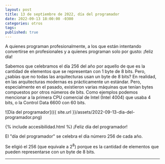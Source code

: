 ```yaml
---
layout: post
title: 13 de septiembre de 2022, día del programador
date: 2022-09-13 18:00:00 -0300
categories: otros
tags: 
published: true
---
```


A quienes programan profesionalmente, a los que están intentando convertirse en profesionales y a quienes programan solo por gusto: ¡feliz día!

Sabemos que celebramos el día 256 del año por aquello de que es la cantidad de elementos que se representan con 1 byte de 8 bits. Pero, ¿sabías que no todas las arquitecturas usan un byte de 8 bits? En realidad, en las arquitecturas modernas es prácticamente un estándar. Pero, especialmente en el pasado, existieron varias máquinas que tenían bytes compuestos por otros números de bits. Como ejemplos podemos mencionar a la primera CPU comercial de Intel (Intel 4004) que usaba 4 bits, o la Control Data 6600 con 60 bits.


![Día del programador]({{ site.url }}/assets/2022-09-13-dia-del-programador.png)


{% include accesibilidad.html %}
¡Feliz día del programador!

El "día del programador" se celebra el día número 256 de cada año.

Se eligió el 256 (que equivale a 2<sup>8</sup>) porque es la cantidad de elementos que pueden representarse con un byte de 8 bits.

</div></details>





<hr />

